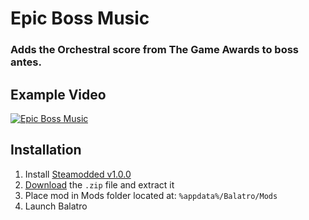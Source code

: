 # Epic Boss Music

### Adds the Orchestral score from The Game Awards to boss antes.

## Example Video

[![Epic Boss Music](https://img.youtube.com/vi/k2DPXm2Qbz0/0.jpg)](https://www.youtube.com/watch?v=k2DPXm2Qbz0)

## Installation

1. Install [Steamodded v1.0.0](https://github.com/Steamopollys/Steamodded)
2. [Download](https://github.com/WalWalrus/EpicBossMusic/archive/refs/heads/main.zip) the `.zip` file and extract it
3. Place mod in Mods folder located at: `%appdata%/Balatro/Mods`
4. Launch Balatro
